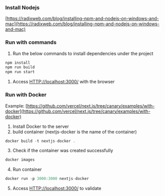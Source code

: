 ### Install Nodejs

[https://radixweb.com/blog/installing-npm-and-nodejs-on-windows-and-mac](https://radixweb.com/blog/installing-npm-and-nodejs-on-windows-and-mac)

### Run with commands

1. Run the below commands to install dependencies under the project

```jsx
npm install 
npm run build
npm run start
```

1. Access [HTTP://localhost:3000/](HTTP://localhost:3000/) with the browser

### Run with Docker

Example: [https://github.com/vercel/next.js/tree/canary/examples/with-docker](https://github.com/vercel/next.js/tree/canary/examples/with-docker)

1. Install Docker to the server
2. build container (nextjs-docker is the name of the container)

```jsx
docker build -t nextjs-docker .
```

3. Check if the container was created successfully

```jsx
docker images
```

4. Run container

```jsx
docker run -p 3000:3000 nextjs-docker
```

5. Access [HTTP://localhost:3000/](HTTP://localhost:3000/) to validate

